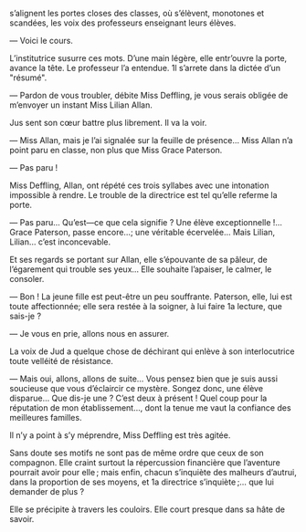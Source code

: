 s’alignent les portes closes des classes, où s’élèvent, monotones et scandées, les voix des professeurs enseignant leurs élèves.

— Voici le cours.

L’institutrice susurre ces mots. D’une main légère, elle entr’ouvre la porte, avance la tête. Le professeur l’a entendue. 1l s’arrete dans la dictée d’un "résumé".

— Pardon de vous troubler, débite Miss Deffling, je vous serais obligée de m’envoyer un instant Miss Lilian Allan.

Jus sent son cœur battre plus librement. Il va la voir.

— Miss Allan, mais je l’ai signalée sur la feuille de présence… Miss Allan n’a point paru en classe, non plus que Miss Grace Paterson.

— Pas paru !

Miss Deffling, Allan, ont répété ces trois syllabes avec une intonation impossible à rendre. Le trouble de la directrice est tel qu’elle referme la porte.

— Pas paru… Qu’est—ce que cela signifie ? Une élève exceptionnelle !… Grace Paterson, passe encore…; une véritable écervelée… Mais Lilian, Lilian… c’est inconcevable.

Et ses regards se portant sur Allan, elle s’épouvante de sa pâleur, de l’égarement qui trouble ses yeux… Elle souhaite l’apaiser, le calmer, le consoler.

— Bon ! La jeune fille est peut-être un peu souffrante. Paterson, elle, lui est toute affectionnée; elle sera restée à la soigner, à lui faire 1a lecture, que sais-je ?

— Je vous en prie, allons nous en assurer.

La voix de Jud a quelque chose de déchirant qui enlève à son interlocutrice toute velléité de résistance.

— Mais oui, allons, allons de suite… Vous pensez bien que je suis aussi soucieuse que vous d’éclaircir ce mystère. Songez donc, une élève disparue… Que dis-je une ? C’est deux à présent ! Quel coup pour la réputation de mon établissement…, dont la tenue me vaut la confiance des meilleures familles.

Il n’y a point à s’y méprendre, Miss Deffling est très agitée.

Sans doute ses motifs ne sont pas de même ordre que ceux de son compagnon. Elle craint surtout la répercussion financière que l’aventure pourrait avoir pour elle ; mais enfin, chacun s’inquiète des malheurs d’autrui, dans la proportion de ses moyens, et 1a directrice s’inquiète ;… que lui demander de plus ?

Elle se précipite à travers les couloirs. Elle court presque dans sa hâte de savoir.
